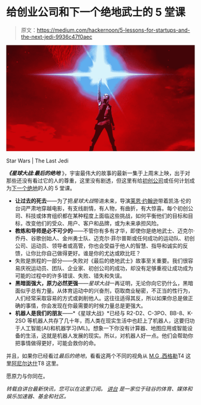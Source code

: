 # 给创业公司和下一个绝地武士的 5 堂课

> 原文：<https://medium.com/hackernoon/5-lessons-for-startups-and-the-next-jedi-9936c47f0aec>

![](img/46eab611503b90d180dcdebf0b2f9e9a.png)

Star Wars | The Last Jedi

***《星球大战:最后的绝地*** 》，宇宙最伟大的故事的最新一集于上周末上映，出于对那些还没有看过它的人的尊重，这里没有剧透，但这里有给[初创公司](https://hackernoon.com/tagged/startups)或任何计划成为[下一个绝地](https://hackernoon.com/tagged/next-jedi)的人的 5 堂课。

*   **让过去的死去**——为了把*星球大战*带进未来，导演[莱恩·约翰逊](https://twitter.com/rianjohnson)带着凯洛·伦的台词严肃地穿越电影，有支线剧情，有人物，有曲折，有大惊喜。每个初创公司、科技或体育组织都在某种程度上面临这些挑战，如何平衡他们的目标和目标，改变他们的受众、用户、客户和品牌，或为未来承担风险。
*   **教练和导师是必不可少的**——不管你有多有才华，即使你是绝地武士、迈克尔·乔丹、谷歌创始人、金州勇士队、迈克尔·菲尔普斯或任何成功的运动队、初创公司、运动员、领导者或高管，你也会受益于他人的智慧、指导和诚实的反馈，让你比你自己做得更好。谁是你的尤达或欧比旺？
*   失败是旅程的一部分——失败对《最后的绝地武士》故事至关重要。我们很容易庆祝运动员、团队、企业家、初创公司的成功，却没有足够重视让成功成为可能的过程中的许多错误、失败、错失和失误。
*   **黑暗面强大，原力必然更强**——*星球大战*一再证明，无论你向它扔什么，黑暗面似乎总有力量。从体育运动中的兴奋剂，窃取商业秘密，不正当的性行为，人们经常采取容易的方式或剥削他人。这往往适得其反，所以如果你总是做正确的事情，你会发现在你最需要的时候力量总是更强大。
*   **机器人是我们的朋友**——*《星球大战》*已经与 R2-D2、C-3PO、BB-8、K-2SO 等机器人共存了几十年，而人类在现实生活中也赶上了机器人，这要归功于人工智能(AI)和机器学习(ML)。想象一下你没有计算器、地图应用或智能设备的生活，这就是机器人发展的现实。所以，对机器人好一点。他们会帮助你把事情做得更好，可能会救你的命。

并且，如果你已经看过*最后的绝地*，看看这两个不同的视角从 [M.G .西格勒](https://medium.com/u/5c6977d2a94f?source=post_page-----9936c47f0aec--------------------------------)T4 这里[阿尼尔达什](https://medium.com/u/a75df5e8a16c?source=post_page-----9936c47f0aec--------------------------------)T8 这里。

愿原力与你同在。

*转载自讲台最新快讯，您可以在这里*[](http://eepurl.com/cUwngn)**订阅。* [*讲台*](http://www.twitter.com/podiumvc) *是一家位于硅谷的体育、媒体和娱乐加速器、基金和社区。**